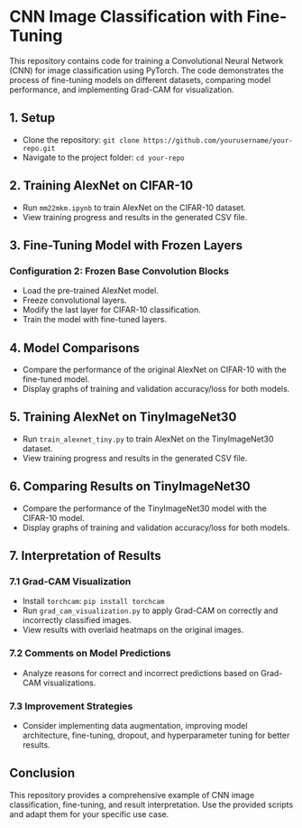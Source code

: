 # CNN Image Classification with Fine-Tuning

This repository contains code for training a Convolutional Neural Network (CNN) for image classification using PyTorch. The code demonstrates the process of fine-tuning models on different datasets, comparing model performance, and implementing Grad-CAM for visualization.

## 1. Setup
- Clone the repository: `git clone https://github.com/yourusername/your-repo.git`
- Navigate to the project folder: `cd your-repo`

## 2. Training AlexNet on CIFAR-10
- Run `mm22mkm.ipynb` to train AlexNet on the CIFAR-10 dataset.
- View training progress and results in the generated CSV file.

## 3. Fine-Tuning Model with Frozen Layers
### Configuration 2: Frozen Base Convolution Blocks
- Load the pre-trained AlexNet model.
- Freeze convolutional layers.
- Modify the last layer for CIFAR-10 classification.
- Train the model with fine-tuned layers.

## 4. Model Comparisons
- Compare the performance of the original AlexNet on CIFAR-10 with the fine-tuned model.
- Display graphs of training and validation accuracy/loss for both models.

## 5. Training AlexNet on TinyImageNet30
- Run `train_alexnet_tiny.py` to train AlexNet on the TinyImageNet30 dataset.
- View training progress and results in the generated CSV file.

## 6. Comparing Results on TinyImageNet30
- Compare the performance of the TinyImageNet30 model with the CIFAR-10 model.
- Display graphs of training and validation accuracy/loss for both models.

## 7. Interpretation of Results
### 7.1 Grad-CAM Visualization
- Install `torchcam`: `pip install torchcam`
- Run `grad_cam_visualization.py` to apply Grad-CAM on correctly and incorrectly classified images.
- View results with overlaid heatmaps on the original images.

### 7.2 Comments on Model Predictions
- Analyze reasons for correct and incorrect predictions based on Grad-CAM visualizations.

### 7.3 Improvement Strategies
- Consider implementing data augmentation, improving model architecture, fine-tuning, dropout, and hyperparameter tuning for better results.

## Conclusion
This repository provides a comprehensive example of CNN image classification, fine-tuning, and result interpretation. Use the provided scripts and adapt them for your specific use case.
